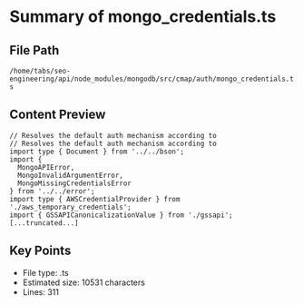 # Summary of mongo_credentials.ts
  
## File Path
`/home/tabs/seo-engineering/api/node_modules/mongodb/src/cmap/auth/mongo_credentials.ts`

## Content Preview
```
// Resolves the default auth mechanism according to
// Resolves the default auth mechanism according to
import type { Document } from '../../bson';
import {
  MongoAPIError,
  MongoInvalidArgumentError,
  MongoMissingCredentialsError
} from '../../error';
import type { AWSCredentialProvider } from './aws_temporary_credentials';
import { GSSAPICanonicalizationValue } from './gssapi';
[...truncated...]
```

## Key Points
- File type: .ts
- Estimated size: 10531 characters
- Lines: 311
